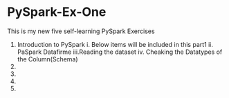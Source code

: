 # PySpark-Ex-One

This is my new five self-learning PySpark Exercises
1) Introduction to PySpark
  i.  Below items will be included in this part1
  ii. PaSpark Datafirme
  iii.Reading the dataset
  iv. Cheaking the Datatypes of the Column(Schema)
2) 
3)
4)
5)
